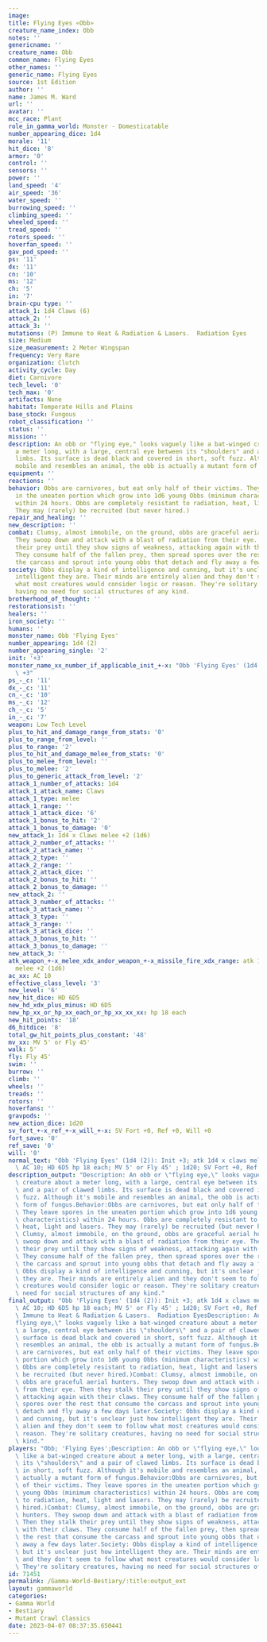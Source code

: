```yaml
---
image:
title: Flying Eyes «Obb»
creature_name_index: Obb
notes: ''
genericname: ''
creature_name: Obb
common_name: Flying Eyes
other_names: ''
generic_name: Flying Eyes
source: 1st Edition
author: ''
name: James M. Ward
url: ''
avatar: ''
mcc_race: Plant
role_in_gamma_world: Monster - Domesticatable
number_appearing_dice: 1d4
morale: '11'
hit_dice: '8'
armor: '0'
control: ''
sensors: ''
power: ''
land_speed: '4'
air_speed: '36'
water_speed: ''
burrowing_speed: ''
climbing_speed: ''
wheeled_speed: ''
tread_speed: ''
rotors_speed: ''
hoverfan_speed: ''
gav_pod_speed: ''
ps: '11'
dx: '11'
cn: '10'
ms: '12'
ch: '5'
in: '7'
brain-cpu type: ''
attack_1: 1d4 Claws (6)
attack_2: ''
attack_3: ''
mutations: (P) Immune to Heat & Radiation & Lasers.  Radiation Eyes
size: Medium
size_measurement: 2 Meter Wingspan
frequency: Very Rare
organization: Clutch
activity_cycle: Day
diet: Carnivore
tech_level: '0'
tech_max: '0'
artifacts: None
habitat: Temperate Hills and Plains
base_stock: Fungous
robot_classification: ''
status: ''
mission: ''
description: An obb or "flying eye," looks vaguely like a bat-winged creature about
  a meter long, with a large, central eye between its "shoulders" and a pair of clawed
  limbs. Its surface is dead black and covered in short, soft fuzz. Although it's
  mobile and resembles an animal, the obb is actually a mutant form of fungus.
equipment: ''
reactions: ''
behavior: Obbs are carnivores, but eat only half of their victims. They leave spores
  in the uneaten portion which grow into 1d6 young Obbs (minimum characteristics)
  within 24 hours. Obbs are completely resistant to radiation, heat, light and lasers.
  They may (rarely) be recruited (but never hired.)
repair_and_healing: ''
new_description: ''
combat: Clumsy, almost immobile, on the ground, obbs are graceful aerial hunters.
  They swoop down and attack with a blast of radiation from their eye. Then they stalk
  their prey until they show signs of weakness, attacking again with their claws.
  They consume half of the fallen prey, then spread spores over the rest that consume
  the carcass and sprout into young obbs that detach and fly away a few days later.
society: Obbs display a kind of intelligence and cunning, but it's unclear just how
  intelligent they are. Their minds are entirely alien and they don't seem to follow
  what most creatures would consider logic or reason. They're solitary creatures,
  having no need for social structures of any kind.
brotherhood_of_thought: ''
restorationsist: ''
healers: ''
iron_society: ''
humans: ''
monster_name: Obb 'Flying Eyes'
number_appearing: 1d4 (2)
number_appearing_single: '2'
init: '+3'
monster_name_xx_number_if_applicable_init_+-x: "Obb 'Flying Eyes' (1d4 (2)): Init\
  \ +3"
ps_-_c: '11'
dx_-_c: '11'
cn_-_c: '10'
ms_-_c: '12'
ch_-_c: '5'
in_-_c: '7'
weapon: Low Tech Level
plus_to_hit_and_damage_range_from_stats: '0'
plus_to_range_from_level: ''
plus_to_range: '2'
plus_to_hit_and_damage_melee_from_stats: '0'
plus_to_melee_from_level: ''
plus_to_melee: '2'
plus_to_generic_attack_from_level: '2'
attack_1_number_of_attacks: 1d4
attack_1_attack_name: Claws
attack_1_type: melee
attack_1_range: ''
attack_1_attack_dice: '6'
attack_1_bonus_to_hit: '2'
attack_1_bonus_to_damage: '0'
new_attack_1: 1d4 x Claws melee +2 (1d6)
attack_2_number_of_attacks: ''
attack_2_attack_name: ''
attack_2_type: ''
attack_2_range: ''
attack_2_attack_dice: ''
attack_2_bonus_to_hit: ''
attack_2_bonus_to_damage: ''
new_attack_2: ''
attack_3_number_of_attacks: ''
attack_3_attack_name: ''
attack_3_type: ''
attack_3_range: ''
attack_3_attack_dice: ''
attack_3_bonus_to_hit: ''
attack_3_bonus_to_damage: ''
new_attack_3: ''
atk_weapon_+-x_melee_xdx_andor_weapon_+-x_missile_fire_xdx_range: atk 1d4 x claws
  melee +2 (1d6)
ac_xx: AC 10
effective_class_level: '3'
new_level: '6'
new_hit_dice: HD 6D5
new_hd_xdx_plus_minus: HD 6D5
new_hp_xx_or_hp_xx_each_or_hp_xx_xx_xx: hp 18 each
new_hit_points: '18'
d6_hitdice: '8'
total_gw_hit_points_plus_constant: '48'
mv_xx: MV 5' or Fly 45'
walk: 5'
fly: Fly 45'
swim: ''
burrow: ''
climb: ''
wheels: ''
treads: ''
rotors: ''
hoverfans: ''
gravpods: ''
new_action_dice: 1d20
sv_fort_+-x_ref_+-x_will_+-x: SV Fort +0, Ref +0, Will +0
fort_save: '0'
ref_save: '0'
will: '0'
normal_text: "Obb 'Flying Eyes' (1d4 (2)): Init +3; atk 1d4 x claws melee +2 (1d6);\
  \ AC 10; HD 6D5 hp 18 each; MV 5' or Fly 45' ; 1d20; SV Fort +0, Ref +0, Will +0"
description_output: "Description: An obb or \"flying eye,\" looks vaguely like a bat-winged\
  \ creature about a meter long, with a large, central eye between its \"shoulders\"\
  \ and a pair of clawed limbs. Its surface is dead black and covered in short, soft\
  \ fuzz. Although it's mobile and resembles an animal, the obb is actually a mutant\
  \ form of fungus.Behavior:Obbs are carnivores, but eat only half of their victims.\
  \ They leave spores in the uneaten portion which grow into 1d6 young Obbs (minimum\
  \ characteristics) within 24 hours. Obbs are completely resistant to radiation,\
  \ heat, light and lasers. They may (rarely) be recruited (but never hired.)Combat:\
  \ Clumsy, almost immobile, on the ground, obbs are graceful aerial hunters. They\
  \ swoop down and attack with a blast of radiation from their eye. Then they stalk\
  \ their prey until they show signs of weakness, attacking again with their claws.\
  \ They consume half of the fallen prey, then spread spores over the rest that consume\
  \ the carcass and sprout into young obbs that detach and fly away a few days later.Society:\
  \ Obbs display a kind of intelligence and cunning, but it's unclear just how intelligent\
  \ they are. Their minds are entirely alien and they don't seem to follow what most\
  \ creatures would consider logic or reason. They're solitary creatures, having no\
  \ need for social structures of any kind."
final_output: "Obb 'Flying Eyes' (1d4 (2)): Init +3; atk 1d4 x claws melee +2 (1d6);\
  \ AC 10; HD 6D5 hp 18 each; MV 5' or Fly 45' ; 1d20; SV Fort +0, Ref +0, Will +0(P)\
  \ Immune to Heat & Radiation & Lasers.  Radiation EyesDescription: An obb or \"\
  flying eye,\" looks vaguely like a bat-winged creature about a meter long, with\
  \ a large, central eye between its \"shoulders\" and a pair of clawed limbs. Its\
  \ surface is dead black and covered in short, soft fuzz. Although it's mobile and\
  \ resembles an animal, the obb is actually a mutant form of fungus.Behavior:Obbs\
  \ are carnivores, but eat only half of their victims. They leave spores in the uneaten\
  \ portion which grow into 1d6 young Obbs (minimum characteristics) within 24 hours.\
  \ Obbs are completely resistant to radiation, heat, light and lasers. They may (rarely)\
  \ be recruited (but never hired.)Combat: Clumsy, almost immobile, on the ground,\
  \ obbs are graceful aerial hunters. They swoop down and attack with a blast of radiation\
  \ from their eye. Then they stalk their prey until they show signs of weakness,\
  \ attacking again with their claws. They consume half of the fallen prey, then spread\
  \ spores over the rest that consume the carcass and sprout into young obbs that\
  \ detach and fly away a few days later.Society: Obbs display a kind of intelligence\
  \ and cunning, but it's unclear just how intelligent they are. Their minds are entirely\
  \ alien and they don't seem to follow what most creatures would consider logic or\
  \ reason. They're solitary creatures, having no need for social structures of any\
  \ kind."
players: "Obb; 'Flying Eyes';Description: An obb or \"flying eye,\" looks vaguely\
  \ like a bat-winged creature about a meter long, with a large, central eye between\
  \ its \"shoulders\" and a pair of clawed limbs. Its surface is dead black and covered\
  \ in short, soft fuzz. Although it's mobile and resembles an animal, the obb is\
  \ actually a mutant form of fungus.Behavior:Obbs are carnivores, but eat only half\
  \ of their victims. They leave spores in the uneaten portion which grow into 1d6\
  \ young Obbs (minimum characteristics) within 24 hours. Obbs are completely resistant\
  \ to radiation, heat, light and lasers. They may (rarely) be recruited (but never\
  \ hired.)Combat: Clumsy, almost immobile, on the ground, obbs are graceful aerial\
  \ hunters. They swoop down and attack with a blast of radiation from their eye.\
  \ Then they stalk their prey until they show signs of weakness, attacking again\
  \ with their claws. They consume half of the fallen prey, then spread spores over\
  \ the rest that consume the carcass and sprout into young obbs that detach and fly\
  \ away a few days later.Society: Obbs display a kind of intelligence and cunning,\
  \ but it's unclear just how intelligent they are. Their minds are entirely alien\
  \ and they don't seem to follow what most creatures would consider logic or reason.\
  \ They're solitary creatures, having no need for social structures of any kind.|"
id: 71451
permalink: /Gamma-World-Bestiary/:title:output_ext
layout: gammaworld
categories:
- Gamma World
- Bestiary
- Mutant Crawl Classics
date: 2023-04-07 08:37:35.650441
---
```

